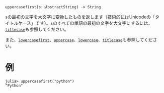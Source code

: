 ```
uppercasefirst(s::AbstractString) -> String
```

`s`の最初の文字を大文字に変換したものを返します（技術的にはUnicodeの「タイトルケース」です）。`s`のすべての単語の最初の文字を大文字にするには、[`titlecase`](@ref)も参照してください。

また、[`lowercasefirst`](@ref)、[`uppercase`](@ref)、[`lowercase`](@ref)、[`titlecase`](@ref)も参照してください。

# 例

```jldoctest
julia> uppercasefirst("python")
"Python"
```
